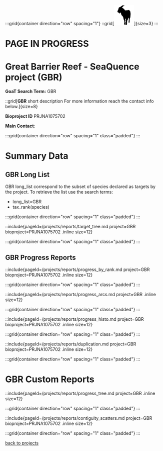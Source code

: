 :::grid{container direction="row" spacing="1"}
::grid[![GoaT](/static/images/capra3.png)]{size=3}
:::
# PAGE IN PROGRESS

# Great Barrier Reef - SeaQuence project (GBR)

**GoaT Search Term:** GBR

::grid[**GBR** short description For more information reach the contact info below.]{size=8}

**Bioproject ID** PRJNA1075702

**Main Contact**:

:::grid{container direction="row" spacing="1" class="padded"}
:::

# Summary Data

## GBR Long List

GBR long_list correspond to the subset of species declared as targets by the project. To retrieve the list use the search terms:

- long_list=GBR
- tax_rank(species)

:::grid{container direction="row" spacing="1" class="padded"}
:::

::include{pageId=/projects/reports/target_tree.md project=GBR bioproject=PRJNA1075702 .inline size=12}

:::grid{container direction="row" spacing="1" class="padded"}
:::

## GBR Progress Reports

::include{pageId=/projects/reports/progress_by_rank.md project=GBR bioproject=PRJNA1075702 .inline size=12}

:::grid{container direction="row" spacing="1" class="padded"}
:::

::include{pageId=/projects/reports/progress_arcs.md project=GBR .inline size=12}

:::grid{container direction="row" spacing="1" class="padded"}
:::

::include{pageId=/projects/reports/progress_histo.md project=GBR bioproject=PRJNA1075702 .inline size=12}

:::grid{container direction="row" spacing="1" class="padded"}
:::

::include{pageId=/projects/reports/duplication.md project=GBR bioproject=PRJNA1075702 .inline size=12}

:::grid{container direction="row" spacing="1" class="padded"}
:::

# GBR Custom Reports

::include{pageId=/projects/reports/progress_tree.md project=GBR .inline size=12}

:::grid{container direction="row" spacing="1" class="padded"}
:::

::include{pageId=/projects/reports/contiguity_scatters.md project=GBR bioproject=PRJNA1075702 .inline size=12}

:::grid{container direction="row" spacing="1" class="padded"}
:::

[back to projects](/projects)
